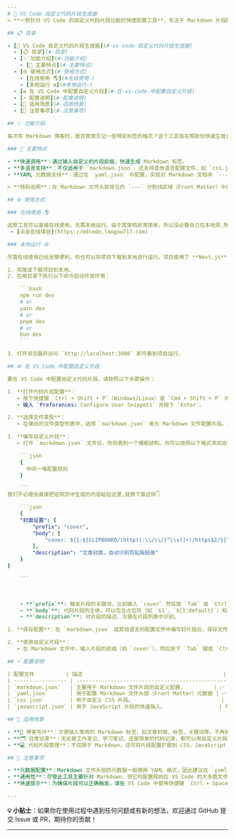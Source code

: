 ```yaml
---
# 🌟 VS Code 自定义代码片段生成器
> **一款针对 VS Code 的自定义代码片段功能的快捷配置工具**，专注于 Markdown 片段配置。文档由AI生成

## 📋 目录

- [🌟 VS Code 自定义代码片段生成器](#-vs-code-自定义代码片段生成器)
  - [📋 目录](#-目录)
  - [✨ 功能介绍](#-功能介绍)
    - [🎯 主要特点](#-主要特点)
  - [🌐 使用方式](#-使用方式)
    - [在线使用 🌎](#在线使用-)
    - [本地运行 ⚙️](#本地运行-️)
  - [⚙️ 在 VS Code 中配置自定义片段](#️-在-vs-code-中配置自定义片段)
  - [⚡ 配置说明](#-配置说明)
  - [🚀 适用场景](#-适用场景)
  - [📝 注意事项](#-注意事项)

## ✨ 功能介绍

每次写 Markdown 博客时，是否常常忘记一些特定标签的格式？这个工具旨在帮助你快速生成自定义代码片段，针对 VS Code 中的 `markdown.json` 文件配置，帮助你更轻松地管理 Markdown 文档。

### 🎯 主要特点

- **快速调用**：通过输入自定义的片段前缀，快速生成 Markdown 标签。
- **多语言支持**：不仅适用于 `markdown.json`，还支持其他语言配置文件，如 `css.json`、`javascript.json`、`yaml.json` 等。
- **YAML 元数据支持**：通过在 `yaml.json` 中配置，实现对 Markdown 文档中 `---` 分割线区域（Front Matter）的快速插入。

> **特别说明**：在 Markdown 文件头部常见的 `---` 分割线区域（Front Matter）中定义的元数据，请在 `yaml.json` 文件中进行配置，以确保符合语法要求。

## 🌐 使用方式

### 在线使用 🌎

这款工具可以直接在线使用，无需本地运行。由于其架构非常简单，所以没必要自己在本地弄,除非你想自己改着玩✅
 - [点击在线体验](https://mdcode.laogou717.com)

### 本地运行 ⚙️

尽管在线使用已经足够便利，你也可以将项目下载到本地进行运行。项目使用了 **Next.js** 构建，虽然有些“大材小用”，但它可以帮助你更好地进行本地调试和开发。运行方式如下：

1. 克隆或下载项目到本地。
2. 在根目录下执行以下命令启动开发环境：

    ```bash
    npm run dev
    # or
    yarn dev
    # or
    pnpm dev
    # or
    bun dev
    ```

3. 打开浏览器并访问 `http://localhost:3000` 即可看到项目运行。

## ⚙️ 在 VS Code 中配置自定义片段

要在 VS Code 中配置自定义代码片段，请按照以下步骤操作：

1. **打开代码片段配置**：
   - 按下快捷键 `Ctrl + Shift + P`（Windows/Linux）或 `Cmd + Shift + P`（Mac），呼出命令面板。
   - 输入 `Preferences: Configure User Snippets` 并按下 `Enter`。

2. **选择文件类型**：
   - 在弹出的文件类型列表中，选择 `markdown.json` 来为 Markdown 文件配置片段。如果你要配置其他语言，如 YAML，则选择 `yaml.json`。

3. **编写自定义片段**：
   - 打开 `markdown.json` 文件后，你将看到一个模板结构。你可以按照以下格式添加自定义片段：

    ```json
    {
      中间一堆配置规则 
    }

    ```
我们不必理会直接把在网页中生成的内容粘贴这里,就像下面这样👇

    ```json
    {
    "封面设置": {
        "prefix": "cover",
        "body": [
            "cover: ${1:${CLIPBOARD/(http)(:\\/\\/[^\\s)]+)/https$2/}}"
        ],
        "description": "文章封面，自动识别剪贴板链接"
    }
}

    ```

    

    - **`prefix`**: 触发片段的关键词，比如输入 `cover` 然后按 `Tab` 或 `Ctrl + Space` 触发。
    - **`body`**: 代码片段的主体，可以包含占位符（如 `$1`、`${1:default}`）和变量（如 `$CLIPBOARD`）。
    - **`description`**: 对片段的描述，方便在片段列表中识别。

1. **保存配置**：在 `markdown.json` 或其他语言的配置文件中编写好片段后，保存文件。VS Code 会自动加载这些配置。

2. **使用自定义片段**：
   - 在 Markdown 文件中，输入片段的前缀（如 `cover`），然后按下 `Tab` 键或 `Ctrl + Space`，即会自动插入配置的代码片段。

## ⚡ 配置说明

| 配置文件          | 描述                                             | 是否推荐使用 |
| ----------------- | ------------------------------------------------ | ------------ |
| `markdown.json`   | 主要用于 Markdown 文件片段的自定义配置。         | ✅            |
| `yaml.json`       | 用于配置 Markdown 文件头部（Front Matter）元数据 | ✅            |
| `css.json`        | 用于自定义 CSS 片段。                            | 可选         |
| `javascript.json` | 用于 JavaScript 片段的快速插入。                 | 可选         |

## 🚀 适用场景

- **📖 博客写作**：方便插入常用的 Markdown 标签，如文章封面、标签、关键词等，不再担心忘记格式。
- **🗂️ 日常记录**：无论是工作笔记、学习笔记，还是简单的代码记录，都可以用自定义片段提升效率。
- **💻 代码片段管理**：不仅限于 Markdown，还可将片段配置扩展到 CSS、JavaScript 等多种语言，让你的开发更加高效。

## 📝 注意事项

- **元数据配置**：Markdown 文件头部的元数据一般使用 YAML 格式，因此建议在 `yaml.json` 中配置对应的代码片段，以实现快捷插入。⚠️
- **通用性**：尽管此工具主要针对 Markdown，但它的配置规则在 VS Code 的大多数文件类型中都通用，放心使用。✅
- **快速提示**：为确保片段可以正确触发，请在 VS Code 中使用快捷键 `Ctrl + Space`（或 `Cmd + Space`）呼出片段提示。

---
```


**💡 小贴士**：如果你在使用过程中遇到任何问题或有新的想法，欢迎通过 GitHub 提交 Issue 或 PR，期待你的贡献！

---
